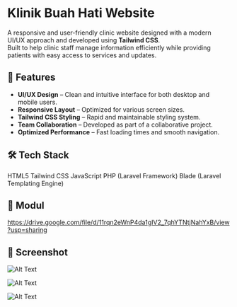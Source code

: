 # Klinik Buah Hati Website

A responsive and user-friendly clinic website designed with a modern UI/UX approach and developed using **Tailwind CSS**.  
Built to help clinic staff manage information efficiently while providing patients with easy access to services and updates.

## 🚀 Features
- **UI/UX Design** – Clean and intuitive interface for both desktop and mobile users.
- **Responsive Layout** – Optimized for various screen sizes.
- **Tailwind CSS Styling** – Rapid and maintainable styling system.
- **Team Collaboration** – Developed as part of a collaborative project.
- **Optimized Performance** – Fast loading times and smooth navigation.

## 🛠️ Tech Stack
HTML5
Tailwind CSS
JavaScript
PHP (Laravel Framework)
Blade (Laravel Templating Engine)

## 📄 Modul
https://drive.google.com/file/d/11rqn2eWnP4da1gIV2_7qhYTNtjNahYxB/view?usp=sharing

## 📸 Screenshot
![Alt Text](https://drive.google.com/uc?export=view&id=1aY4nV567Uloqavry6oDdGzNGAKw7ZYJE)

![Alt Text](https://drive.google.com/uc?export=view&id=1Dm93YnUewzLejS-1p781hnWRw4E8coN6)

![Alt Text](https://drive.google.com/uc?export=view&id=1eocjYDyi1bIdqxCteGtSQv7enhkV2wA6)
